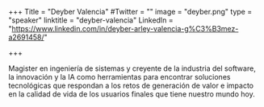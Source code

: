 +++
Title = "Deyber Valencia"
#Twitter = ""
image = "deyber.png"
type = "speaker"
linktitle = "deyber-valencia"
LinkedIn = "https://www.linkedin.com/in/deyber-arley-valencia-g%C3%B3mez-a2691458/"

+++

Magister en ingeniería de sistemas y creyente de la industria del software, la innovación y la IA como herramientas para encontrar soluciones tecnológicas que respondan a los retos de generación de valor e impacto en la calidad de vida de los usuarios finales que tiene nuestro mundo hoy.




